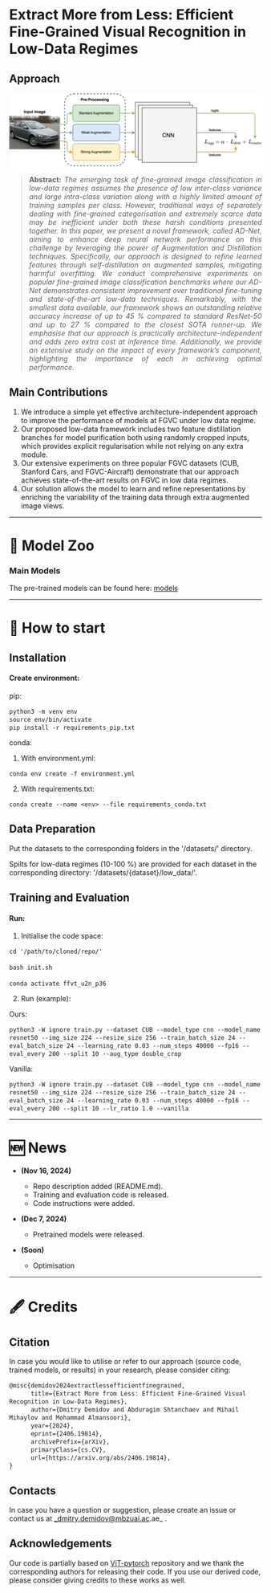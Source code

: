 # Extract More from Less: Efficient Fine-Grained Visual Recognition in Low-Data Regimes


## Approach

<p align="center"> 
<img src="docs/Images/architecture.png" width="750">
</p>

> **<p align="justify"> Abstract:** *The emerging task of fine-grained image classification in low-data regimes assumes the presence of low inter-class variance and large intra-class variation along with a highly limited amount of training samples per class. However, traditional ways of separately dealing with fine-grained categorisation and extremely scarce data may be inefficient under both these harsh conditions presented together. In this paper, we present a novel framework, called AD-Net, aiming to enhance deep neural network performance on this challenge by leveraging the power of Augmentation and Distillation techniques. Specifically, our approach is designed to refine learned features through self-distillation on augmented samples, mitigating harmful overfitting. We conduct comprehensive experiments on popular fine-grained image classification benchmarks where our AD-Net demonstrates consistent improvement over traditional fine-tuning and state-of-the-art low-data techniques. Remarkably, with the smallest data available, our framework shows an outstanding relative accuracy increase of up to 45 % compared to standard ResNet-50 and up to 27 % compared to the closest SOTA runner-up. We emphasise that our approach is practically architecture-independent and adds zero extra cost at inference time. Additionally, we provide an extensive study on the impact of every framework’s component, highlighting the importance of each in achieving optimal performance.* </p>


## Main Contributions
1) We introduce a simple yet effective  architecture-independent approach to improve the performance of models at FGVC under low data regime.
2) Our proposed low-data framework includes two feature distillation branches for model purification both using randomly cropped inputs, which provides explicit regularisation while not relying on any extra module.
3) Our extensive experiments on three popular FGVC datasets (CUB, Stanford Cars, and FGVC-Aircraft) demonstrate that our approach achieves state-of-the-art results on FGVC in low data regimes.
4) Our solution allows the model to learn and refine representations by enriching the variability of the training data through extra augmented image views.


<hr />


# 🐘 Model Zoo

### Main Models

The pre-trained models can be found here: [models](https://mbzuaiac-my.sharepoint.com/:f:/g/personal/dmitry_demidov_mbzuai_ac_ae/EnMOkgG7VQlKmvBOndirZ3IBc-L9u0uwWBYjszZn8YHOOw?e=T9y1B1)



<hr />


# 🧋 How to start

## Installation

#### Create environment:

pip:

```
python3 -m venv env
source env/bin/activate
pip install -r requirements_pip.txt
```

conda:

1. With environment.yml:

```
conda env create -f environment.yml
```

2. With requirements.txt:

```
conda create --name <env> --file requirements_conda.txt
```


## Data Preparation

Put the datasets to the corresponding folders in the '/datasets/' directory.

Spilts for low-data regimes (10-100 %) are provided for each dataset in the corresponding directory: '/datasets/{dataset}/low_data/'.


## Training and Evaluation


#### Run:

1. Initialise the code space:

```
cd '/path/to/cloned/repo/'

bash init.sh 

conda activate ffvt_u2n_p36
```

2. Run (example):

Ours:
```
python3 -W ignore train.py --dataset CUB --model_type cnn --model_name resnet50 --img_size 224 --resize_size 256 --train_batch_size 24 --eval_batch_size 24 --learning_rate 0.03 --num_steps 40000 --fp16 --eval_every 200 --split 10 --aug_type double_crop
```

Vanilla:
```
python3 -W ignore train.py --dataset CUB --model_type cnn --model_name resnet50 --img_size 224 --resize_size 256 --train_batch_size 24 --eval_batch_size 24 --learning_rate 0.03 --num_steps 40000 --fp16 --eval_every 200 --split 10 --lr_ratio 1.0 --vanilla
```

<hr />


# 🆕 News
* **(Nov 16, 2024)** 
  * Repo description added (README.md).
  * Training and evaluation code is released.
  * Code instructions were added.

* **(Dec 7, 2024)** 
  * Pretrained models were released.

* **(Soon)** 
  * Optimisation

<hr />


# 🖋️ Credits

## Citation
In case you would like to utilise or refer to our approach (source code, trained models, or results) in your research, please consider citing:

```
@misc{demidov2024extractlessefficientfinegrained,
      title={Extract More from Less: Efficient Fine-Grained Visual Recognition in Low-Data Regimes}, 
      author={Dmitry Demidov and Abduragim Shtanchaev and Mihail Mihaylov and Mohammad Almansoori},
      year={2024},
      eprint={2406.19814},
      archivePrefix={arXiv},
      primaryClass={cs.CV},
      url={https://arxiv.org/abs/2406.19814}, 
}
```

## Contacts
In case you have a question or suggestion, please create an issue or contact us at _dmitry.demidov@mbzuai.ac.ae_ .

## Acknowledgements
Our code is partially based on [ViT-pytorch](https://github.com/jeonsworld/ViT-pytorch) repository and we thank the corresponding authors for releasing their code. If you use our derived code, please consider giving credits to these works as well.

